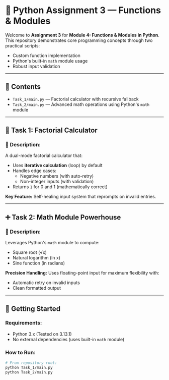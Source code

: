 # 🐍 Python Assignment 3 — Functions & Modules

Welcome to **Assignment 3** for **Module 4: Functions & Modules in Python**. This repository demonstrates core programming concepts through two practical scripts:

- Custom function implementation
- Python's built-in `math` module usage
- Robust input validation

---

## 📂 Contents

- `Task_1/main.py` — Factorial calculator with recursive fallback  
- `Task_2/main.py` — Advanced math operations using Python's `math` module  

---

## 🔢 Task 1: Factorial Calculator

### 🔧 Description:
A dual-mode factorial calculator that:
- Uses **iterative calculation** (loop) by default
- Handles edge cases:
  - Negative numbers (with auto-retry)
  - Non-integer inputs (with validation)
- Returns `1` for 0 and 1 (mathematically correct)

**Key Feature:** Self-healing input system that reprompts on invalid entries.

---

## ➕ Task 2: Math Module Powerhouse

### 🔧 Description:
Leverages Python's `math` module to compute:
- Square root (√x)
- Natural logarithm (ln x)  
- Sine function (in radians)

**Precision Handling:** Uses floating-point input for maximum flexibility with:
- Automatic retry on invalid inputs
- Clean formatted output

---

## 🚀 Getting Started

### Requirements:
- Python 3.x (Tested on 3.13.1)
- No external dependencies (uses built-in `math` module)

### How to Run:
```bash
# From repository root:
python Task_1/main.py
python Task_2/main.py
